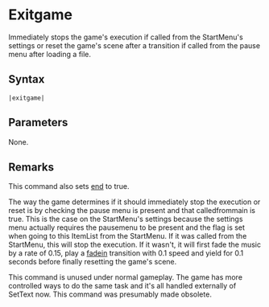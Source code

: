 # Exitgame

Immediately stops the game's execution if called from the StartMenu's settings or reset the game's scene after a transition if called from the pause menu after loading a file.

## Syntax

````
|exitgame|
````

## Parameters

None.

## Remarks

This command also sets [end](End.md) to true.

The way the game determines if it should immediately stop the execution or reset is by checking the pause menu is present and that calledfrommain is true. This is the case on the StartMenu's settings because the settings menu actually requires the pausemenu to be present and the flag is set when going to this ItemList from the StartMenu. If it was called from the StartMenu, this will stop the execution. If it wasn't, it will first fade the music by a rate of 0.15, play a [fadein](FadeIn.md) transition with 0.1 speed and yield for 0.1 seconds before finally resetting the game's scene.

This command is unused under normal gameplay. The game has more controlled ways to do the same task and it's all handled externally of SetText now. This command was presumably made obsolete.
